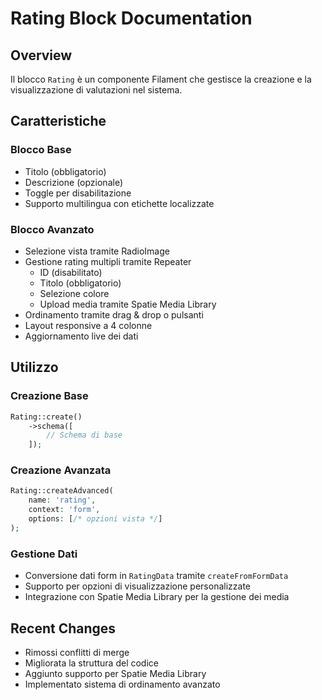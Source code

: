 # Rating Block Documentation

## Overview
Il blocco `Rating` è un componente Filament che gestisce la creazione e la visualizzazione di valutazioni nel sistema.

## Caratteristiche

### Blocco Base
- Titolo (obbligatorio)
- Descrizione (opzionale)
- Toggle per disabilitazione
- Supporto multilingua con etichette localizzate

### Blocco Avanzato
- Selezione vista tramite RadioImage
- Gestione rating multipli tramite Repeater
  - ID (disabilitato)
  - Titolo (obbligatorio)
  - Selezione colore
  - Upload media tramite Spatie Media Library
- Ordinamento tramite drag & drop o pulsanti
- Layout responsive a 4 colonne
- Aggiornamento live dei dati

## Utilizzo

### Creazione Base
```php
Rating::create()
    ->schema([
        // Schema di base
    ]);
```

### Creazione Avanzata
```php
Rating::createAdvanced(
    name: 'rating',
    context: 'form',
    options: [/* opzioni vista */]
);
```

### Gestione Dati
- Conversione dati form in `RatingData` tramite `createFromFormData`
- Supporto per opzioni di visualizzazione personalizzate
- Integrazione con Spatie Media Library per la gestione dei media

## Recent Changes
- Rimossi conflitti di merge
- Migliorata la struttura del codice
- Aggiunto supporto per Spatie Media Library
- Implementato sistema di ordinamento avanzato 